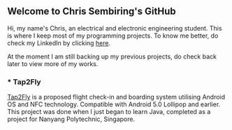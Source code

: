 ## Welcome to Chris Sembiring's GitHub

Hi, my name's Chris, an electrical and electronic engineering student. This is where I keep most of my programming projects. To know me better, do check my LinkedIn by clicking [here](www.linkedin.com/chrissembiring).

At the moment I am still backing up my previous projects, do check back later to view more of my works.

### * Tap2Fly

[Tap2Fly](github.com/chrissembiring/Tap2Fly) is a proposed flight check-in and boarding system utilising Android OS and NFC technology. Compatible with Android 5.0 Lollipop and earlier. This project was done when I just began to learn Java, completed as a project for Nanyang Polytechnic, Singapore.
